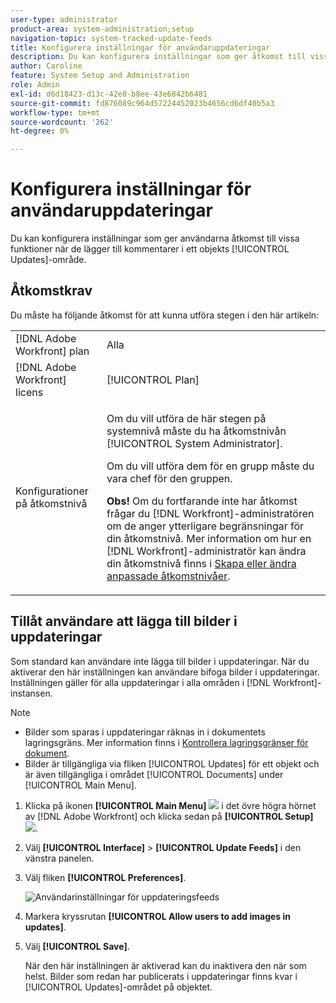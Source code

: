```yaml
---
user-type: administrator
product-area: system-administration;setup
navigation-topic: system-tracked-update-feeds
title: Konfigurera inställningar för användaruppdateringar
description: Du kan konfigurera inställningar som ger åtkomst till vissa funktioner när användare lägger till kommentarer i ett objekts [!UICONTROL Updates]-område.
author: Caroline
feature: System Setup and Administration
role: Admin
exl-id: d6d18423-d13c-42e8-b8ee-43e6842b6481
source-git-commit: fd876089c964d57224452023b4656cd6df40b5a3
workflow-type: tm+mt
source-wordcount: '262'
ht-degree: 0%

---
```


# Konfigurera inställningar för användaruppdateringar

Du kan konfigurera inställningar som ger användarna åtkomst till vissa funktioner när de lägger till kommentarer i ett objekts [!UICONTROL Updates]-område.

## Åtkomstkrav

Du måste ha följande åtkomst för att kunna utföra stegen i den här artikeln:

<table style="table-layout:auto"> 
 <col> 
 <col> 
 <tbody> 
  <tr> 
   <td role="rowheader">[!DNL Adobe Workfront] plan</td> 
   <td>Alla</td> 
  </tr> 
  <tr> 
   <td role="rowheader">[!DNL Adobe Workfront] licens</td> 
   <td>[!UICONTROL Plan]</td> 
  </tr> 
  <tr> 
   <td role="rowheader">Konfigurationer på åtkomstnivå</td> 
   <td> <p>Om du vill utföra de här stegen på systemnivå måste du ha åtkomstnivån [!UICONTROL System Administrator].</p><p>Om du vill utföra dem för en grupp måste du vara chef för den gruppen.</p> <p><b>Obs!</b> Om du fortfarande inte har åtkomst frågar du [!DNL Workfront]-administratören om de anger ytterligare begränsningar för din åtkomstnivå. Mer information om hur en [!DNL Workfront]-administratör kan ändra din åtkomstnivå finns i <a href="../../../administration-and-setup/add-users/configure-and-grant-access/create-modify-access-levels.md" class="MCXref xref">Skapa eller ändra anpassade åtkomstnivåer</a>.</p> </td> 
  </tr> 
 </tbody> 
</table>

## Tillåt användare att lägga till bilder i uppdateringar

Som standard kan användare inte lägga till bilder i uppdateringar. När du aktiverar den här inställningen kan användare bifoga bilder i uppdateringar. Inställningen gäller för alla uppdateringar i alla områden i [!DNL Workfront]-instansen.

>[!NOTE]
>
>* Bilder som sparas i uppdateringar räknas in i dokumentets lagringsgräns. Mer information finns i [Kontrollera lagringsgränser för dokument](../../../documents/managing-documents/check-document-storage.md).
>* Bilder är tillgängliga via fliken [!UICONTROL Updates] för ett objekt och är även tillgängliga i området [!UICONTROL Documents] under [!UICONTROL Main Menu].
>

1. Klicka på ikonen **[!UICONTROL Main Menu]** ![](assets/main-menu-icon.png) i det övre högra hörnet av [!DNL Adobe Workfront] och klicka sedan på **[!UICONTROL Setup]** ![](assets/gear-icon-settings.png).
1. Välj **[!UICONTROL Interface]** > **[!UICONTROL Update Feeds]** i den vänstra panelen.
1. Välj fliken **[!UICONTROL Preferences]**.

   ![Användarinställningar för uppdateringsfeeds](assets/updatefeeds-preferences-350x137.png)

1. Markera kryssrutan **[!UICONTROL Allow users to add images in updates]**.
1. Välj **[!UICONTROL Save]**.

   När den här inställningen är aktiverad kan du inaktivera den när som helst. Bilder som redan har publicerats i uppdateringar finns kvar i [!UICONTROL Updates]-området på objektet.
